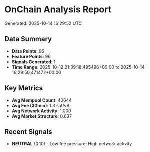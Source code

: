 # OnChain Analysis Report
Generated: 2025-10-14 16:29:52 UTC

## Data Summary
- **Data Points**: 96
- **Feature Points**: 96
- **Signals Generated**: 1
- **Time Range**: 2025-10-12 21:39:18.495496+00:00 to 2025-10-14 16:29:50.471472+00:00

## Key Metrics
- **Avg Mempool Count**: 43644
- **Avg Fee (30min)**: 1.3 sat/vB
- **Avg Network Activity**: 1.000
- **Avg Market Structure**: 0.637

## Recent Signals
- **NEUTRAL** (0.10) - Low fee pressure; High network activity
